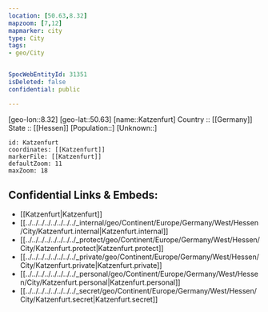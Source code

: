 ```yaml
---
location: [50.63,8.32] 
mapzoom: [7,12] 
mapmarker: city 
type: City
tags:
- geo/City


SpocWebEntityId: 31351
isDeleted: false
confidential: public

---
```

[geo-lon::8.32] 
[geo-lat::50.63] 
[name::Katzenfurt] 
Country :: [[Germany]]  
State :: [[Hessen]] 
[Population::] 
[Unknown::] 


```leaflet
id: Katzenfurt
coordinates: [[Katzenfurt]] 
markerFile: [[Katzenfurt]] 
defaultZoom: 11 
maxZoom: 18
```


## Confidential Links & Embeds: 
- [[Katzenfurt|Katzenfurt]]  
- [[../../../../../../../../_internal/geo/Continent/Europe/Germany/West/Hessen/City/Katzenfurt.internal|Katzenfurt.internal]] 
- [[../../../../../../../../_protect/geo/Continent/Europe/Germany/West/Hessen/City/Katzenfurt.protect|Katzenfurt.protect]] 
- [[../../../../../../../../_private/geo/Continent/Europe/Germany/West/Hessen/City/Katzenfurt.private|Katzenfurt.private]] 
- [[../../../../../../../../_personal/geo/Continent/Europe/Germany/West/Hessen/City/Katzenfurt.personal|Katzenfurt.personal]] 
- [[../../../../../../../../_secret/geo/Continent/Europe/Germany/West/Hessen/City/Katzenfurt.secret|Katzenfurt.secret]] 
